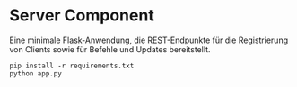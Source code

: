 # Server Component

Eine minimale Flask-Anwendung, die REST-Endpunkte für die Registrierung von Clients sowie für Befehle und Updates bereitstellt.

```
pip install -r requirements.txt
python app.py
```
